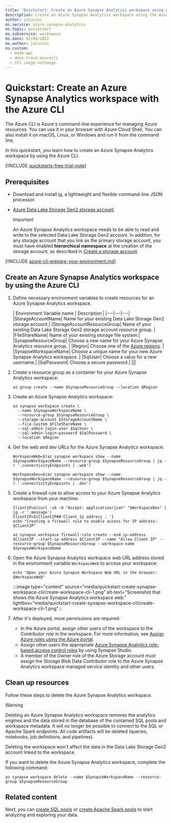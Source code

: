 ```yaml
---
title: 'Quickstart: Create an Azure Synapse Analytics workspace using Azure CLI'
description: Create an Azure Synapse Analytics workspace using the Azure CLI by following the steps in this article.
author: juluczni
ms.service: azure-synapse-analytics
ms.topic: quickstart
ms.subservice: workspace
ms.date: 02/04/2022
ms.author: juluczni
ms.custom:
  - mode-api
  - devx-track-azurecli
  - sfi-image-nochange
---
```


# Quickstart: Create an Azure Synapse Analytics workspace with the Azure CLI

The Azure CLI is Azure's command-line experience for managing Azure resources. You can use it in your browser with Azure Cloud Shell. You can also install it on macOS, Linux, or Windows and run it from the command line.

In this quickstart, you learn how to create an Azure Synapse Analytics workspace by using the Azure CLI.

[!INCLUDE [quickstarts-free-trial-note](~/reusable-content/ce-skilling/azure/includes/quickstarts-free-trial-note.md)]

## Prerequisites

- Download and install [jq](https://stedolan.github.io/jq/download/), a lightweight and flexible command-line JSON processor.
- [Azure Data Lake Storage Gen2 storage account](../storage/common/storage-account-create.md).

    > [!IMPORTANT]
    > An Azure Synapse Analytics workspace needs to be able to read and write to the selected Data Lake Storage Gen2 account. In addition, for any storage account that you link as the primary storage account, you must have enabled **hierarchical namespace** at the creation of the storage account, as described in [Create a storage account](../storage/common/storage-account-create.md?tabs=azure-portal#create-a-storage-account).

[!INCLUDE [azure-cli-prepare-your-environment.md](~/reusable-content/azure-cli/azure-cli-prepare-your-environment-no-header.md)]

## Create an Azure Synapse Analytics workspace by using the Azure CLI

1. Define necessary environment variables to create resources for an Azure Synapse Analytics workspace.

    | Environment Variable name | Description |
    |---|---|---|
    |StorageAccountName| Name for your existing Data Lake Storage Gen2 storage account.|
    |StorageAccountResourceGroup| Name of your existing Data Lake Storage Gen2 storage account resource group. |
    |FileShareName| Name of your existing storage file system.|
    |SynapseResourceGroup| Choose a new name for your Azure Synapse Analytics resource group. |
    |Region| Choose one of the [Azure regions](https://azure.microsoft.com/global-infrastructure/geographies/#overview). |
    |SynapseWorkspaceName| Choose a unique name for your new Azure Synapse Analytics workspace. |
    |SqlUser| Choose a value for a new username.|
    |SqlPassword| Choose a secure password.|
    |||

1. Create a resource group as a container for your Azure Synapse Analytics workspace:

    ```azurecli
    az group create --name $SynapseResourceGroup --location $Region
    ```

1. Create an Azure Synapse Analytics workspace:

    ```azurecli
    az synapse workspace create \
      --name $SynapseWorkspaceName \
      --resource-group $SynapseResourceGroup \
      --storage-account $StorageAccountName \
      --file-system $FileShareName \
      --sql-admin-login-user $SqlUser \
      --sql-admin-login-password $SqlPassword \
      --location $Region
    ```

1. Get the web and dev URLs for the Azure Synapse Analytics workspace:

    ```azurecli
    WorkspaceWeb=$(az synapse workspace show --name $SynapseWorkspaceName --resource-group $SynapseResourceGroup | jq -r '.connectivityEndpoints | .web')

    WorkspaceDev=$(az synapse workspace show --name $SynapseWorkspaceName --resource-group $SynapseResourceGroup | jq -r '.connectivityEndpoints | .dev')
    ```

1. Create a firewall rule to allow access to your Azure Synapse Analytics workspace from your machine:

    ```azurecli
    ClientIP=$(curl -sb -H "Accept: application/json" "$WorkspaceDev" | jq -r '.message')
    ClientIP=${ClientIP##'Client Ip address : '}
    echo "Creating a firewall rule to enable access for IP address: $ClientIP"

    az synapse workspace firewall-rule create --end-ip-address $ClientIP --start-ip-address $ClientIP --name "Allow Client IP" --resource-group $SynapseResourceGroup --workspace-name $SynapseWorkspaceName
    ```

1. Open the Azure Synapse Analytics workspace web URL address stored in the environment variable `WorkspaceWeb` to access your workspace:

    ```azurecli
    echo "Open your Azure Synapse Workspace Web URL in the browser: $WorkspaceWeb"
    ```
    
    :::image type="content" source="media/quickstart-create-synapse-workspace-cli/create-workspace-cli-1.png" alt-text="Screenshot that shows the Azure Synapse Analytics workspace web." lightbox="media/quickstart-create-synapse-workspace-cli/create-workspace-cli-1.png":::

1. After it's deployed, more permissions are required:

   - In the Azure portal, assign other users of the workspace to the Contributor role in the workspace. For more information, see [Assign Azure roles using the Azure portal](/azure/role-based-access-control/role-assignments-portal).
   - Assign other users the appropriate [Azure Synapse Analytics role-based access control roles](security/synapse-workspace-synapse-rbac-roles.md) by using Synapse Studio.
   - A member of the Owner role of the Azure Storage account must assign the Storage Blob Data Contributor role to the Azure Synapse Analytics workspace managed service identity and other users.

## Clean up resources

Follow these steps to delete the Azure Synapse Analytics workspace.

> [!WARNING]
> Deleting an Azure Synapse Analytics workspace removes the analytics engines and the data stored in the database of the contained SQL pools and workspace metadata. It will no longer be possible to connect to the SQL or Apache Spark endpoints. All code artifacts will be deleted (queries, notebooks, job definitions, and pipelines).
>
> Deleting the workspace won't affect the data in the Data Lake Storage Gen2 account linked to the workspace.

If you want to delete the Azure Synapse Analytics workspace, complete the following command:

```azurecli
az synapse workspace delete --name $SynapseWorkspaceName --resource-group $SynapseResourceGroup
```

## Related content

Next, you can [create SQL pools](quickstart-create-sql-pool-studio.md) or [create Apache Spark pools](quickstart-create-apache-spark-pool-studio.md) to start analyzing and exploring your data.
